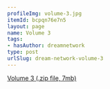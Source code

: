 ```yaml
---
profileImg: volume-3.jpg
itemId: bcpqn76e7n5
layout: page
name: Volume 3
tags:
- hasAuthor: dreamnetwork
type: post
urlSlug: dream-network-volume-3
---
```

<a href="../files/Volume_3.zip" download>Volume 3 (.zip file, 7mb)</a>